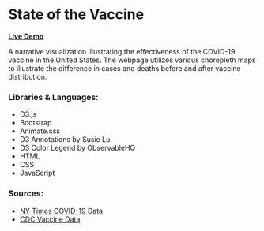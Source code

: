 # State of the Vaccine
**[Live Demo]** 

A narrative visualization illustrating the effectiveness of the COVID-19 vaccine in the United States.
The webpage utilizes various choropleth maps to illustrate the difference in cases and deaths before and after vaccine distribution.



### Libraries & Languages:
- D3.js
- Bootstrap
- Animate.css
- D3 Annotations by Susie Lu
- D3 Color Legend by ObservableHQ
- HTML
- CSS
- JavaScript

### Sources:
- [NY Times COVID-19 Data]
- [CDC Vaccine Data]

[Live Demo]: https://omarn33.github.io/State-of-the-Vaccine
[NY Times COVID-19 Data]: https://github.com/nytimes/covid-19-data
[CDC Vaccine Data]: https://data.cdc.gov/Vaccinations/COVID-19-Vaccinations-in-the-United-States-County/8xkx-amqh
